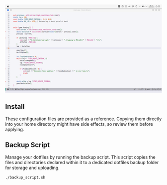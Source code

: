 ![My Setup Screenshot](assets/scrn.png)

## Install
These configuration files are provided as a reference. Copying them directly into your home directory might have side effects, so review them before applying.

## Backup Script
Manage your dotfiles by running the backup script. This script copies the files and directories declared within it to a dedicated dotfiles backup folder for storage and uploading.

```bash
./backup_script.sh
```
